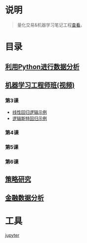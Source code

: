 # 说明

> 量化交易&机器学习笔记工程[查看](http://nbviewer.jupyter.org/github/C10H8/rqalpha-strategy/tree/master/)。





# 目录

## [利用Python进行数据分析](http://nbviewer.jupyter.org/github/C10H8/rqalpha-strategy/tree/master/%E5%88%A9%E7%94%A8Python%E8%BF%9B%E8%A1%8C%E6%95%B0%E6%8D%AE%E5%88%86%E6%9E%90/)

## [机器学习工程师班(视频)]()
### 第3课
* [线性回归逻辑示例](http://nbviewer.jupyter.org/github/C10H8/rqalpha-strategy/blob/master/%E6%9C%BA%E5%99%A8%E5%AD%A6%E4%B9%A0%E5%B7%A5%E7%A8%8B%E5%B8%88%E7%8F%AD/lecture_3/%E7%BA%BF%E6%80%A7%E9%80%BB%E8%BE%91%E5%9B%9E%E5%BD%92%E7%A4%BA%E4%BE%8B.ipynb)
* [逻辑斯特回归示例](http://nbviewer.jupyter.org/github/C10H8/rqalpha-strategy/blob/master/%E6%9C%BA%E5%99%A8%E5%AD%A6%E4%B9%A0%E5%B7%A5%E7%A8%8B%E5%B8%88%E7%8F%AD/lecture_3/%E9%80%BB%E8%BE%91%E6%96%AF%E7%89%B9%E5%9B%9E%E5%BD%92%E7%A4%BA%E4%BE%8B.ipynb)

### 第4课
### 第5课
### 第6课

## [策略研究]()

## [金融数据分析]()



# 工具
[jupyter](http://nbviewer.jupyter.org/)